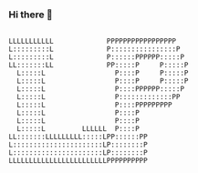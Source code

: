 ### Hi there 👋

```
                                                                  
LLLLLLLLLLL             PPPPPPPPPPPPPPPPP   
L:::::::::L             P::::::::::::::::P  
L:::::::::L             P::::::PPPPPP:::::P 
LL:::::::LL             PP:::::P     P:::::P
  L:::::L                 P::::P     P:::::P
  L:::::L                 P::::P     P:::::P
  L:::::L                 P::::PPPPPP:::::P 
  L:::::L                 P:::::::::::::PP  
  L:::::L                 P::::PPPPPPPPP    
  L:::::L                 P::::P            
  L:::::L                 P::::P            
  L:::::L         LLLLLL  P::::P            
LL:::::::LLLLLLLLL:::::LPP::::::PP          
L::::::::::::::::::::::LP::::::::P          
L::::::::::::::::::::::LP::::::::P          
LLLLLLLLLLLLLLLLLLLLLLLLPPPPPPPPPP          
```


<!--
**callmeLP/callmeLP** is a ✨ _special_ ✨ repository because its `README.md` (this file) appears on your GitHub profile.

Here are some ideas to get you started:

- 🔭 I’m currently working on ...
- 🌱 I’m currently learning ...
- 👯 I’m looking to collaborate on ...
- 🤔 I’m looking for help with ...
- 💬 Ask me about ...
- 📫 How to reach me: ...
- 😄 Pronouns: ...
- ⚡ Fun fact: ...
-->
